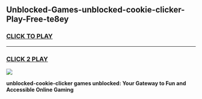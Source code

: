 
## Unblocked-Games-unblocked-cookie-clicker-Play-Free-te8ey
<h3>
<a href="https://premium76.site?title=unblocked-cookie-clicker&ref=23A">CLICK TO PLAY</a></h3>
<hr>

<h3>
<a href="https://premium76.site?title=unblocked-cookie-clicker&ref=23A">CLICK 2 PLAY</a>
  
</h3>

<a href="https://premium76.site?title=unblocked-cookie-clicker&ref=23A"><img src="https://clearcache.store/games.png"></a>


**unblocked-cookie-clicker games unblocked: Your Gateway to Fun and Accessible Online Gaming**
